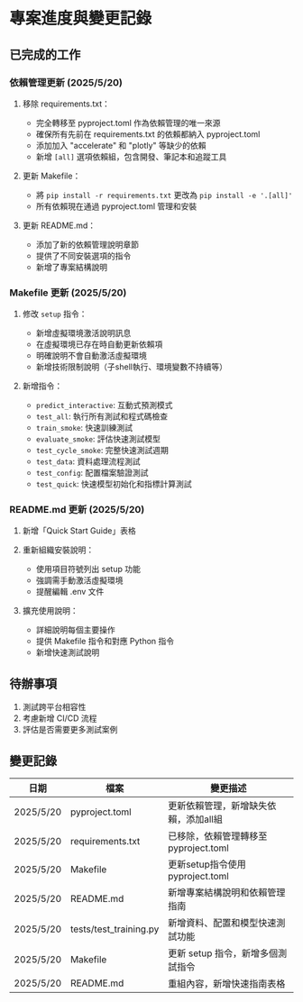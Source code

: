 # 專案進度與變更記錄

## 已完成的工作

### 依賴管理更新 (2025/5/20)
1. 移除 requirements.txt：
   - 完全轉移至 pyproject.toml 作為依賴管理的唯一來源
   - 確保所有先前在 requirements.txt 的依賴都納入 pyproject.toml
   - 添加加入 "accelerate" 和 "plotly" 等缺少的依賴
   - 新增 `[all]` 選項依賴組，包含開發、筆記本和追蹤工具

2. 更新 Makefile：
   - 將 `pip install -r requirements.txt` 更改為 `pip install -e '.[all]'`
   - 所有依賴現在通過 pyproject.toml 管理和安裝
   
3. 更新 README.md：
   - 添加了新的依賴管理說明章節
   - 提供了不同安裝選項的指令
   - 新增了專案結構說明

### Makefile 更新 (2025/5/20)
1. 修改 `setup` 指令：
   - 新增虛擬環境激活說明訊息
   - 在虛擬環境已存在時自動更新依賴項
   - 明確說明不會自動激活虛擬環境
   - 新增技術限制說明（子shell執行、環境變數不持續等）

2. 新增指令：
   - `predict_interactive`: 互動式預測模式
   - `test_all`: 執行所有測試和程式碼檢查
   - `train_smoke`: 快速訓練測試
   - `evaluate_smoke`: 評估快速測試模型
   - `test_cycle_smoke`: 完整快速測試週期
   - `test_data`: 資料處理流程測試
   - `test_config`: 配置檔案驗證測試
   - `test_quick`: 快速模型初始化和指標計算測試

### README.md 更新 (2025/5/20)
1. 新增「Quick Start Guide」表格
2. 重新組織安裝說明：
   - 使用項目符號列出 setup 功能
   - 強調需手動激活虛擬環境
   - 提醒編輯 .env 文件

3. 擴充使用說明：
   - 詳細說明每個主要操作
   - 提供 Makefile 指令和對應 Python 指令
   - 新增快速測試說明

## 待辦事項

1. 測試跨平台相容性
2. 考慮新增 CI/CD 流程
3. 評估是否需要更多測試案例

## 變更記錄

| 日期       | 檔案               | 變更描述                          |
|------------|-------------------|-----------------------------------|
| 2025/5/20 | pyproject.toml    | 更新依賴管理，新增缺失依賴，添加all組 |
| 2025/5/20 | requirements.txt  | 已移除，依賴管理轉移至pyproject.toml |
| 2025/5/20 | Makefile          | 更新setup指令使用pyproject.toml |
| 2025/5/20 | README.md         | 新增專案結構說明和依賴管理指南 |
| 2025/5/20 | tests/test_training.py | 新增資料、配置和模型快速測試功能  |
| 2025/5/20 | Makefile          | 更新 setup 指令，新增多個測試指令 |
| 2025/5/20 | README.md         | 重組內容，新增快速指南表格        |
